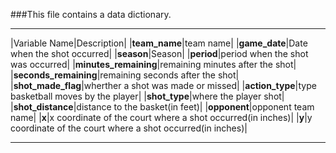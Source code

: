 ###This file contains a data dictionary.
___    
|Variable Name|Description|
|**team_name**|team name| 
|**game_date**|Date when the shot occurred|
|**season**|Season|
|**period**|period when the shot was occurred|
|**minutes_remaining**|remaining minutes after the shot| 
|**seconds_remaining**|remaining seconds after the shot|  
|**shot_made_flag**|wherther a shot was made or missed|
|**action_type**|type basketball moves by the player|
|**shot_type**|where the player shot|
|**shot_distance**|distance to the basket(in feet)|
|**opponent**|opponent team name|
|**x**|x coordinate of the court where a shot occurred(in inches)|
|**y**|y coordinate of the court where a shot occurred(in inches)|
___